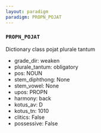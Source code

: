 ```yaml
---
layout: paradigm
paradigm: PROPN_POJAT
---
```

### ` PROPN_POJAT `

Dictionary class pojat plurale tantum
* grade_dir: weaken
* plurale_tantum: obligatory
* pos: NOUN
* stem_diphthong: None
* stem_vowel: None
* upos: PROPN
* harmony: back
* kotus_av: D
* kotus_tn: 1010
* clitics: False
* possessive: False
